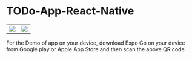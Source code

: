 # TODo-App-React-Native

<table>
<tr>
<td>
<img src="https://user-images.githubusercontent.com/93472360/180373114-ff0104cd-ccdf-437d-9d94-942d91516f18.png" />
</td>
<td>
<img src="https://user-images.githubusercontent.com/93472360/180373229-7b0c775b-4f03-4c74-a7f4-c1b31a3bd067.png" />
</td>
</tr>
</table>
<p align="Left">
     For the Demo of app on your device, download Expo Go on your device from Google play or Apple App Store and then scan the above QR code.
</p>
